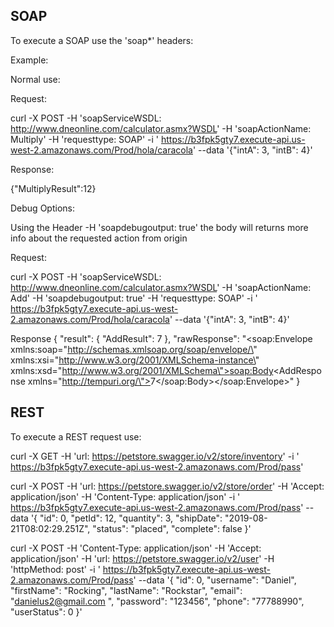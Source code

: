 SOAP
---------
To execute a SOAP use the 'soap\*' headers:

Example:

Normal use:

Request:

curl -X POST -H 'soapServiceWSDL: http://www.dneonline.com/calculator.asmx?WSDL' -H 'soapActionName: Multiply' -H 'requesttype: SOAP' -i ' https://b3fpk5gty7.execute-api.us-west-2.amazonaws.com/Prod/hola/caracola' --data '{"intA": 3, "intB": 4}'

Response:

{"MultiplyResult":12}


Debug Options:


Using the Header -H 'soapdebugoutput: true' the body will returns more info about the requested action from origin

Request:

curl -X POST -H 'soapServiceWSDL: http://www.dneonline.com/calculator.asmx?WSDL' -H 'soapActionName: Add' -H 'soapdebugoutput: true' -H 'requesttype: SOAP' -i ' https://b3fpk5gty7.execute-api.us-west-2.amazonaws.com/Prod/hola/caracola' --data '{"intA": 3, "intB": 4}'

Response
{
  "result": {
    "AddResult": 7
  },
  "rawResponse": "<?xml version=\"1.0\" encoding=\"utf-8\"?><soap:Envelope xmlns:soap=\"http://schemas.xmlsoap.org/soap/envelope/\" xmlns:xsi=\"http://www.w3.org/2001/XMLSchema-instance\" xmlns:xsd=\"http://www.w3.org/2001/XMLSchema\"><soap:Body><AddResponse xmlns=\"http://tempuri.org/\"><AddResult>7</AddResult></AddResponse></soap:Body></soap:Envelope>"
}



REST
---------
To execute a REST request use:

curl -X GET -H 'url: https://petstore.swagger.io/v2/store/inventory' -i ' https://b3fpk5gty7.execute-api.us-west-2.amazonaws.com/Prod/pass'



curl -X POST -H 'url: https://petstore.swagger.io/v2/store/order' -H 'Accept: application/json' -H 'Content-Type: application/json' -i ' https://b3fpk5gty7.execute-api.us-west-2.amazonaws.com/Prod/pass' --data '{
  "id": 0,
  "petId": 12,
  "quantity": 3,
  "shipDate": "2019-08-21T08:02:29.251Z",
  "status": "placed",
  "complete": false
}'



curl -X POST -H 'Content-Type: application/json' -H 'Accept: application/json' -H 'url: https://petstore.swagger.io/v2/user' -H 'httpMethod: post' -i ' https://b3fpk5gty7.execute-api.us-west-2.amazonaws.com/Prod/pass' --data '{
  "id": 0,
  "username": "Daniel",
  "firstName": "Rocking",
  "lastName": "Rockstar",
  "email": "danielus2@gmail.com ",
  "password": "123456",
  "phone": "77788990",
  "userStatus": 0
}'




